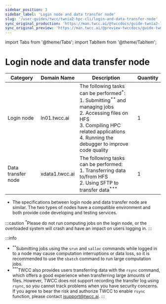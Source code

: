```yaml
---
sidebar_position: 3
sidebar_label: 'Login node and data transfer node'
slug: '/user-guides/twcc/twnia2-hpc-cli/login-and-data-transfer-node'
sync_original_production: 'https://man.twcc.ai/@twccdocs/guide-twnia2-login-and-data-transfer-node-zh' 
sync_original_preview: 'https://man.twcc.ai/@preview-twccdocs/guide-twnia2-login-and-data-transfer-node-zh'
---
```


import Tabs from '@theme/Tabs';
import TabItem from '@theme/TabItem';

# Login node and data transfer node

| Category | Domain Name | Description | Quantity |
| -------- | -------- | -------- | -------- |
| Login node     | ln01.twcc.ai     | The following tasks can be performed<sup>*</sup>:<br/>1. Submitting<sup>**</sup> and managing jobs<br/>2. Accessing files on HFS<br/>3. Compiling HPC related applications<br/>4. Running the debugger to improve code quality    |1   |
| Data transfer node     | xdata1.twcc.ai     | The following tasks can be performed:<br/>1. Transferring data to/from HFS<br/>2. Using SFTP to transfer data<sup>***</sup>  |1    |


- The specifications between login node and data transfer node are similar. The two types of nodes have a compatible environment and both provide code developing and testing services.

:::caution
<sup>*</sup>Please do not run computing jobs on the login node, or the overloaded system will crash and have an impact on users logging in.
:::

:::info
- <sup>**</sup>Submitting jobs using the `srun` and `salloc` commands while logged in to a node may cause computation interruptions or data loss, so it is recommended to use the `sbatch` command to run large computation jobs.
- <sup>***</sup>TWCC also provides users transferring data with the `rsync` command, which offers a good experience when transferring large amounts of files. However, TWCC does not support recording the transfer log using `rsync`, so you cannot track problems when you have security concerns. If you agree to bear the risk and authorize TWCC to enable `rsync` function, please contact <ins><a href="isupport@twcc.ai"></a>isupport@twcc.ai</ins>.
:::



